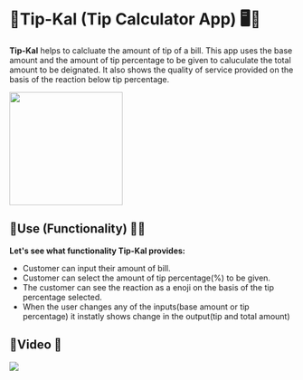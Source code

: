 # 📎**Tip-Kal** (Tip Calculator App) 🖥️📱
**Tip-Kal** helps to calcluate the amount of tip of a bill. This app uses the base amount and the amount of tip percentage to be given to caluculate the total amount to be deignated. It also shows the quality of service provided on the basis of the reaction below tip percentage.

<img src='https://github.com/satwikchoudhari/tip_kal/blob/master/tipkal.png' width='200'>

## 📎**Use** (Functionality) 🧩🤖
**Let's see what functionality Tip-Kal provides:**
* Customer can input their amount of bill.
* Customer can select the amount of tip percentage(%) to be given.
* The customer can see the reaction as a enoji on the basis of the tip percentage selected.
* When the user changes any of the inputs(base amount or tip percentage) it instatly shows change in the output(tip and total amount)
## 📎**Video** 🎥
![](https://github.com/satwikchoudhari/tip_kal/blob/master/ezgif.com-video-to-gif.gif)


